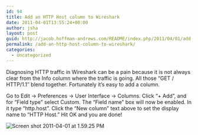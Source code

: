 ```yaml
---
id: 94
title: Add an HTTP Host column to Wireshark
date: 2011-04-01T13:55:24+00:00
author: jsha
layout: post
guid: http://jacob.hoffman-andrews.com/README/index.php/2011/04/01/add-an-http-host-column-to-wireshark/
permalink: /add-an-http-host-column-to-wireshark/
categories:
  - Uncategorized
---
```

Diagnosing HTTP traffic in Wireshark can be a pain because it is not always clear from the Info column where the traffic is going. All those &#8220;GET / HTTP/1.1&#8243; blend together. Fortunately it&#8217;s easy to add a column.

Go to Edit -> Preferences -> User Interface -> Columns. Click &#8220;+ Add&#8221;, and for &#8220;Field type&#8221; select Custom. The &#8220;Field name&#8221; box will now be enabled. In it type &#8220;http.host&#8221;. Click the &#8220;New column&#8221; text above to set the display name to &#8220;HTTP Host.&#8221; Hit OK and you are done!

<img class="alignnone  wp-image-99" title="Screen shot 2011-04-01 at 1.59.25 PM" src="/README/wp-content/uploads/2011/04/Screen-shot-2011-04-01-at-1.59.25-PM.png" alt="Screen shot 2011-04-01 at 1.59.25 PM" />